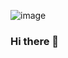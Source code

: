 
![image](https://github.com/shabista-imam/shabista-imam/assets/64741363/50c6fec4-14ed-4d0e-a2fe-2e50271f41de)




### Hi there 👋



<!--
**shabista-imam/shabista-imam** is a ✨ _special_ ✨ repository because its `README.md` (this file) appears on your GitHub profile.

Here are some ideas to get you started:

- 🔭 I’m currently working on ...
- 🌱 I’m currently learning ...
- 👯 I’m looking to collaborate on ...
- 🤔 I’m looking for help with ...
- 💬 Ask me about ...
- 📫 How to reach me: ...
- 😄 Pronouns: ...
- ⚡ Fun fact: ...
-->
